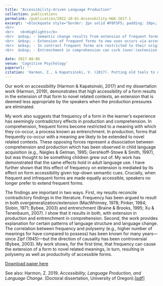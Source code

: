 ```yaml
---
title: "Accessibility-driven Language Production"
collection: publications
permalink: /publication/2022-10-01-Accessbility-H&K-2017-1
excerpt: '<blockquote style="border: 2px solid #F8F5F5; padding: 10px; background-color: #F8F5F5;"> Our work on accessibility (Harmon & Kapatsinski, 2017) and my dissertation work (Harmon, 2019), demonstrates that high accessibility of a form results in the extension of that form to novel related contexts, an extension that is deemed less appropriate by the speakers when the production pressures are eliminated.
<br>
<br>   <b>Highlights</b>
<br>  &nbsp; - Semantic change results from extension of frequent forms to new uses.
<br>  &nbsp; - Extension of frequent forms to new uses occurs via accessibility in production.
<br>  &nbsp; - In contrast frequent forms are restricted to their original meanings in comprehension.
<br>  &nbsp; - Entrenchment in comprehension can curb (over-)extension in production.</blockquote>'

date: 2017-08-06
venue: 'Cognitive Psychology'
paperurl: ''
citation: 'Harmon, Z., & Kapatsinski, V. (2017). Putting old tools to novel uses: The role of form accessibility in semantic extension. <i>Cognitive Psychology</i>, 98, 22–44. <a href="https://www.sciencedirect.com/science/article/abs/pii/S0010028517300154">[Paper]</a>'
---
```


Our work on accessibility (Harmon & Kapatsinski, 2017) and my dissertation work (Harmon, 2019), demonstrates that high accessibility of a form results in the extension of that form to novel related contexts, an extension that is deemed less appropriate by the speakers when the production pressures are eliminated. 
  
My work also suggests that frequency of a form in the learner’s experience has seemingly contradictory effects in production and comprehension. In comprehension, frequent forms become restricted to a meaning with which they co-occur, a process known as entrenchment. In production, forms that frequently co-occur with a meaning are likely to be extended to novel related contexts. These opposing forces represent a dissociation between comprehension and production which has been observed in child language acquisition (e.g., Naigles & Gelman, 1995; Gershkoff-Stowe & Smith, 1997), but was thought to be something children grew out of. My work has demonstrated that the same effects hold in adult language use. I have further shown that this effect of frequency on extension is mediated by its effect on form accessibility given top-down semantic cues. Crucially, when frequent and infrequent forms are made equally accessible, speakers no longer prefer to extend frequent forms.
  
The findings are important in two ways. First, my results reconcile contradictory findings in the literature. Frequency has been argued to result in both overgeneralization/extension (MacWhinney, 1978; Pinker, 1984; Slobin, 1971; Bybee, 2003) and entrenchment (Braine & Brooks, 1995; Xu & Tenenbaum, 2007). I show that it results in both, with extension in production and entrenchment in comprehension. Second, the work provides explanation for certain patterns of language structure and language change. The correlation between frequency and polysemy (e.g., higher number of meanings for have compared to possess) has been known for many years—since Zipf (1945)—but the direction of causality has been controversial (Bybee, 2003). My work shows, for the first time, that frequency can cause the extension of a form to novel related meanings, in turn, resulting in polysemy as well as productivity of accessible forms.

[Download paper here](https://pdf.sciencedirectassets.com/272451/1-s2.0-S0010028517X00066/1-s2.0-S0010028517300154/main.pdf?X-Amz-Security-Token=IQoJb3JpZ2luX2VjEGsaCXVzLWVhc3QtMSJGMEQCID2rW7bGnTDQrnmMJfxvOVjkm82k6XL4MrhnTrB1wggvAiBzD20JWi41aqK89nqSyPS7CsjxirqjyiuhnGXEaBZ3AyqDBAjz%2F%2F%2F%2F%2F%2F%2F%2F%2F%2F8BEAQaDDA1OTAwMzU0Njg2NSIMvp7yTl0DXNGcb5U0KtcDwxgCS0TVO7dTiWWPDexTgpoLHPvcLRbX3chc8mNXRCl29JPv1NQWai85htwmlszx1EGjAG7oicKDe0Ole0Aqyz9ry3O%2BxXy3LaVKaFDlyan%2FK7fiemv%2B5T8svpcaU6GP1PnwoQXi4DX8foMLyjh2LKzla4R%2BCQQs4pMdz5noi5leE3ZkmwrMVUxJbs54kUoI3b7MTr2SkL%2FS2LhTlAEouISzJpews%2FzPLR7CDjxQqJ8NFGrN43soq0GO3DdBU0LGh21GPPqb3TpUCvYZgrVPJHHYVf%2B7FjuRJFxxw0XcsyVg64Mr1zOjGHW2bp5%2B%2FQZkpQ%2BcIZP%2F5RXiW3vJYUxPW0k8ep0%2FiPys8TsPgCfETxq7LBHEZKASY90sFoAXjm6s45S7MeUuCQGYf90OlLDbDqchi5CQ4KFt%2FvvEF8bOtPt%2BtnKmjZILQ40YG8Y5aL0hU7M6YH0EvWs8Xd70v%2ByliwXNZ2BJC24Q6waNpsg9LNRROWLC7uXYq1qjNg2GguVSkKc%2BWZkS6hyaiDLAW0jTtLoSoaMiH9Re%2FjoaTh5YgL9aI6mjMUp4IZDrMma6ac6zoPZsVhKOvZADlXiQWpcqNDKCFl8F4xoctKvs0rxn9vAW3aKUrGd%2BMJ27kpIGOqYBxHZCUy1nbZWkgm0tFlh22i5cNzIP0a4VYUagYZ9lexe1lU%2F%2FGB9kUG91T0PE9xUvfVlvx3Lnu2Wl13WbY4MoLpoJkqGFu9XnXOzA%2BpO%2BH%2BGZQLPTk6cwpLl%2Fo9xoYjeLDQ9tqlEMERa5G%2FshT%2FfG3%2Bsx4vulgmbkprXpvqdyAbZp0DuKVXS4bAFSe3eY%2F5nbX6igv43ZjkaFM7w2B31BarPoITNKtg%3D%3D&X-Amz-Algorithm=AWS4-HMAC-SHA256&X-Amz-Date=20220330T192051Z&X-Amz-SignedHeaders=host&X-Amz-Expires=300&X-Amz-Credential=ASIAQ3PHCVTYUP43WFLO%2F20220330%2Fus-east-1%2Fs3%2Faws4_request&X-Amz-Signature=138df966883c4d46fb76f92a4bc14fc5cbd327d6dbf5ef5cda3acfe1689d71f2&hash=ab17d81110be523b688cac5470adcb22a945c0bb9eedf5fb0d54c6b93430510f&host=68042c943591013ac2b2430a89b270f6af2c76d8dfd086a07176afe7c76c2c61&pii=S0010028517300154&tid=spdf-3a447cb0-7342-425c-a298-2496b45269c8&sid=8e176ca83a3ef14dc71a85a69f13c309e21bgxrqb&type=client&ua=4c025251535a51050659&rr=6f43347bb990cec4)

See also: Harmon, Z. 2019. *Accessibility, Language Production, and Language Change*. (Doctoral dissertation, University of Oregon).[[pdf]](https://scholarsbank.uoregon.edu/xmlui/bitstream/handle/1794/24946/Harmon_oregon_0171A_12546.pdf)

